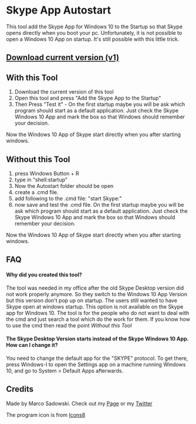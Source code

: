 # Skype App Autostart
This tool add the Skype App for Windows 10 to the Startup so that Skype opens directly when you boot your pc. Unfortunately, it is not possible to open a Windows 10 App on startup. It's still possible with this little trick.

## [Download current version (v1)](https://github.com/MarcoPNS/skype-app-autostart/blob/master/Release/skype_app_autostart_v1.zip?raw=true)

## With this Tool
1. Download the current version of this tool
2. Open this tool and press "Add the Skype App to the Startup"
3. Then Press "Test it" - On the first startup maybe you will be ask which program should start as a default application. Just check the Skype Windows 10 App and mark the box so that Windows should remember your decision.

Now the Windows 10 App of Skype start directly when you after starting windows.

## Without this Tool
1. press Windows Button + R
2. type in "shell:startup"
3. Now the Autostart folder should be open
4. create a .cmd file.
5. add following to the .cmd file:
"start Skype:"
6. now save and test the .cmd file. On the first startup maybe you will be ask which program should start as a default application. Just check the Skype Windows 10 App and mark the box so that Windows should remember your decision.

Now the Windows 10 App of Skype start directly when you after starting windows.

## FAQ

#### Why did you created this tool?
The tool was needed in my office after the old Skype Desktop version did not work properly anymore. So they switch to the Windows 10 App Version but this version don't pop up on startup. The users still wanted to have Skype open at windows startup. This option is not available on the Skype app for Windows 10. The tool is for the people who do not want to deal with the cmd and just search a tool which do the work for them. If you know how to use the cmd then read the point *Without this Tool*
#### The Skype Desktop Version starts instead of the Skype Windows 10 App. How can I change it?
You need to change the default app for the "SKYPE" protocol. To get there, press Windows-I to open the Settings app on a machine running Windows 10, and go to System > Default Apps afterwards.


## Credits

Made by Marco Sadowski. 
Check out my [Page](http://patchnotestudio.com/) or my [Twitter](https://twitter.com/MarcoSadowski)

The program icon is from [Icons8](https://icons8.com/)
